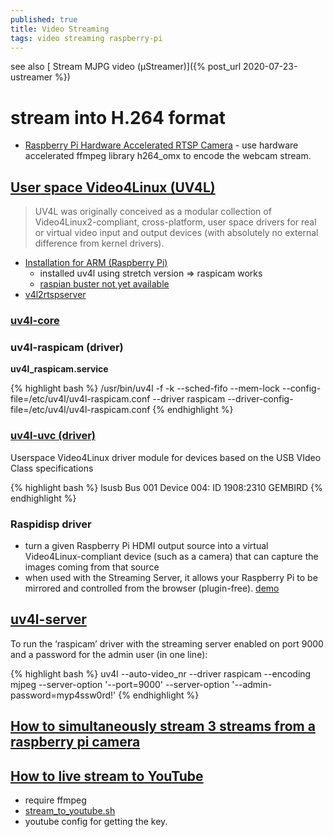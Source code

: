```yaml
---
published: true
title: Video Streaming
tags: video streaming raspberry-pi
---
```

see also [ Stream  MJPG video (µStreamer)]({% post_url 2020-07-23-ustreamer %})

# stream into H.264 format

- [Raspberry Pi Hardware Accelerated RTSP Camera](https://codecalamity.com/raspberry-pi-hardware-accelerated-h264-webcam-security-camera/) - use hardware accelerated ffmpeg library h264_omx to encode the webcam stream.

## [User space Video4Linux (UV4L)](http://www.linux-projects.org/uv4l/)
> UV4L was originally conceived as a modular collection of Video4Linux2-compliant, cross-platform, user space drivers for real or virtual video input and output devices (with absolutely no external difference from kernel drivers).

- [Installation for ARM (Raspberry Pi)](http://www.linux-projects.org/uv4l/installation/)
    - installed uv4l using stretch version => raspicam works
	- [raspian buster not yet available](https://blog.domski.pl/uv4l-on-raspberry-pi-running-debian-buster/)
- [v4l2rtspserver](https://github.com/mpromonet/v4l2rtspserver)

### [uv4l-core](https://www.linux-projects.org/documentation/uv4l-core/)

### uv4l-raspicam (driver)
**uv4l_raspicam.service**

{% highlight bash %}
/usr/bin/uv4l -f -k --sched-fifo --mem-lock --config-file=/etc/uv4l/uv4l-raspicam.conf --driver raspicam --driver-config-file=/etc/uv4l/uv4l-raspicam.conf
{% endhighlight %}

### [uv4l-uvc (driver)](https://www.linux-projects.org/documentation/uv4l-uvc/)
Userspace Video4Linux driver module for devices based on the USB VIdeo Class specifications

{% highlight bash %}
lsusb
Bus 001 Device 004: ID 1908:2310 GEMBIRD 
{% endhighlight %}


### Raspidisp driver
- turn a given Raspberry Pi HDMI output source into a virtual Video4Linux-compliant device (such as a camera) that can capture the images coming from that source
- when used with the Streaming Server, it allows your Raspberry Pi to be mirrored and controlled from the browser (plugin-free). [demo](https://www.youtube.com/watch?v=wthS8TPk2DE&feature=youtu.be)

## [uv4l-server](https://www.linux-projects.org/documentation/uv4l-server/)
To run the ‘raspicam’ driver with the streaming server enabled
on port 9000 and a password for the admin user (in one line):

{% highlight bash %}
uv4l --auto-video_nr --driver raspicam --encoding mjpeg --server-option '--port=9000' --server-option '--admin-password=myp4ssw0rd!'
{% endhighlight %}

## [How to simultaneously stream 3 streams from a raspberry pi camera](https://community.octoprint.org/t/how-to-simultaneously-stream-3-streams-from-a-raspberry-pi-camera/11330)

## [How to live stream to YouTube](https://linuxforever.info/2017/05/06/how-to-live-stream-to-youtube-from-linux-mint-ubuntu/)

- require ffmpeg
- [stream_to_youtube.sh](https://gist.github.com/olasd/9841772)
- youtube config for getting the key.
